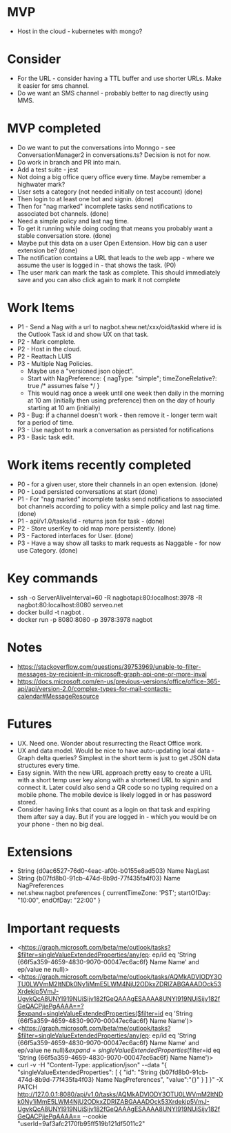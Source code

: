  # MVP
* Host in the cloud - kubernetes with mongo?

# Consider
* For the URL - consider having a TTL buffer and use shorter URLs.   Make it easier for sms channel.  
* Do we want an SMS channel - probably better to nag directly using MMS.

# MVP completed

* Do we want to put the conversations into Monngo - see ConversationManager2 in conversations.ts? Decision is not for now.
* Do work in branch and PR into main.
* Add a test suite - jest
* Not doing a big office query office every time.  Maybe remember a highwater mark?
* User sets a category (not needed initially on test account) (done)
* Then login to at least one bot and signin. (done)
* Then for "nag marked" incomplete tasks send notifications to associated bot channels. (done)
* Need a simple policy and last nag time.
* To get it running while doing coding that means you probably want a stable conversation store.  (done)
* Maybe put this data on a user Open Extension.  How big can a user extension be? (done)
* The notification contains a URL that leads to the web app - where we assume the user is logged in - that shows the task. (P0)
* The user mark can mark the task as complete.  This should immediately save and you can also click again to mark it not complete 

# Work Items

* P1 - Send a Nag with a url to nagbot.shew.net/xxx/oid/taskid where id is the Outlook Task id and show UX on that task.
* P2 - Mark complete.
* P2 - Host in the cloud.
* P2 - Reattach LUIS
* P3 - Multiple Nag Policies.
  * Maybe use a "versioned json object".  
  * Start with NagPreference: { nagType: "simple"; timeZoneRelative?: true /* assumes false */ } 
  * This would  nag once a week until one week then daily in the morning at 10 am (initially then using preference) then on the day of hourly starting at 10 am (initially)
* P3 - Bug: if a channel doesn't work - then remove it - longer term wait for a period of time.
* P3 - Use nagbot to mark a conversation as persisted for notifications
* P3 - Basic task edit.

# Work items recently completed

* P0 - for a given user, store their channels in an open extension. (done)
* P0 - Load persisted conversations at start (done)
* P1 - For "nag marked" incomplete tasks send notifications to associated bot channels according to policy with a simple policy and last nag time.  (done)
* P1 - api/v1.0/tasks/id - returns json for task - (done)
* P2 - Store userKey to oid map more persistently. (done)
* P3 - Factored interfaces for User. (done)
* P3 - Have a way show all tasks to mark requests as Naggable - for now use Category. (done)

# Key commands
* ssh  -o ServerAliveInterval=60 -R nagbotapi:80:localhost:3978 -R nagbot:80:localhost:8080 serveo.net
* docker build -t nagbot .
* docker run -p 8080:8080 -p 3978:3978 nagbot

# Notes
* https://stackoverflow.com/questions/39753969/unable-to-filter-messages-by-recipient-in-microsoft-graph-api-one-or-more-inval
* https://docs.microsoft.com/en-us/previous-versions/office/office-365-api/api/version-2.0/complex-types-for-mail-contacts-calendar#MessageResource

# Futures 
* UX.  Need one.  Wonder about resurrecting the React Office work.
* UX and data model.  Would be nice to have auto-updating local data - Graph delta queries?  Simplest in the short term is just to get JSON data structures every time.
* Easy signin. With the new URL approach pretty easy to create a URL with a short temp user key along with a shortened URL to signin and connect it.  Later could also send a QR code so no typing required on a mobile phone.  The mobile device is likely logged in or has password stored.
* Consider having links that count as a login on that task and expiring them after say a day.  But if you are logged in - which you would be on your phone - then no big deal. 


# Extensions
* String {d0ac6527-76d0-4eac-af0b-b0155e8ad503} Name NagLast
* String {b07fd8b0-91cb-474d-8b9d-77f435fa4f03} Name NagPreferences
* net.shew.nagbot preferences { currentTimeZone: 'PST'; startOfDay: "10:00", endOfDay: "22:00"  } 

# Important requests
* <https://graph.microsoft.com/beta/me/outlook/tasks?$filter=singleValueExtendedProperties/any(ep: ep/id eq 'String {66f5a359-4659-4830-9070-00047ec6ac6f} Name Name'  and ep/value ne null)>
* <https://graph.microsoft.com/beta/me/outlook/tasks/AQMkADVlODY3OTU0LWVmM2ItNDk0Ny1iMmE5LWM4NjU2ODkxZDRlZABGAAADOck53Xrdekip5VmJ-UgvkQcA8UNYI919NUiSijv182fGeQAAAgESAAAA8UNYI919NUiSijv182fGeQACPjiePgAAAA==?$expand=singleValueExtendedProperties($filter=id eq 'String {66f5a359-4659-4830-9070-00047ec6ac6f} Name Name')>
* <https://graph.microsoft.com/beta/me/outlook/tasks?$filter=singleValueExtendedProperties/any(ep: ep/id eq 'String {66f5a359-4659-4830-9070-00047ec6ac6f} Name Name'  and ep/value ne null)&$expand=singleValueExtendedProperties($filter=id eq 'String {66f5a359-4659-4830-9070-00047ec6ac6f} Name Name')>
* curl -v -H "Content-Type: application/json" --data "{ \"singleValueExtendedProperties\": [ { \"id\": \"String {b07fd8b0-91cb-474d-8b9d-77f435fa4f03} Name NagPreferences\", \"value\":\"{}\" } ] }" -X PATCH http://127.0.0.1:8080/api/v1.0/tasks/AQMkADVlODY3OTU0LWVmM2ItNDk0Ny1iMmE5LWM4NjU2ODkxZDRlZABGAAADOck53Xrdekip5VmJ-UgvkQcA8UNYI919NUiSijv182fGeQAAAgESAAAA8UNYI919NUiSijv182fGeQACPjiePgAAAA== --cookie "userId=9af3afc2170fb95ff519b121df5011c2"
